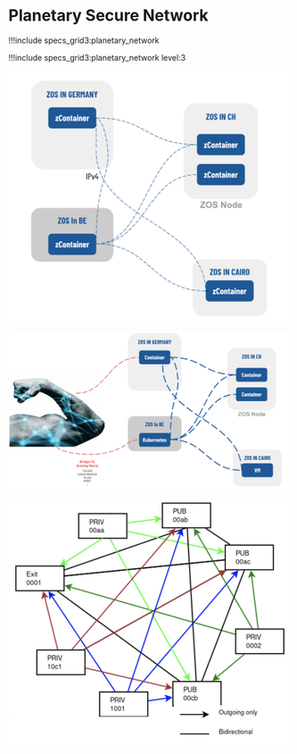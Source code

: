 # Planetary Secure Network 

!!!include specs_grid3:planetary_network  

!!!include specs_grid3:planetary_network level:3

![](img/archi_psn.png)

![](img/archi_psn_bridge_.jpg)

![](img/archi_psn_public.png)